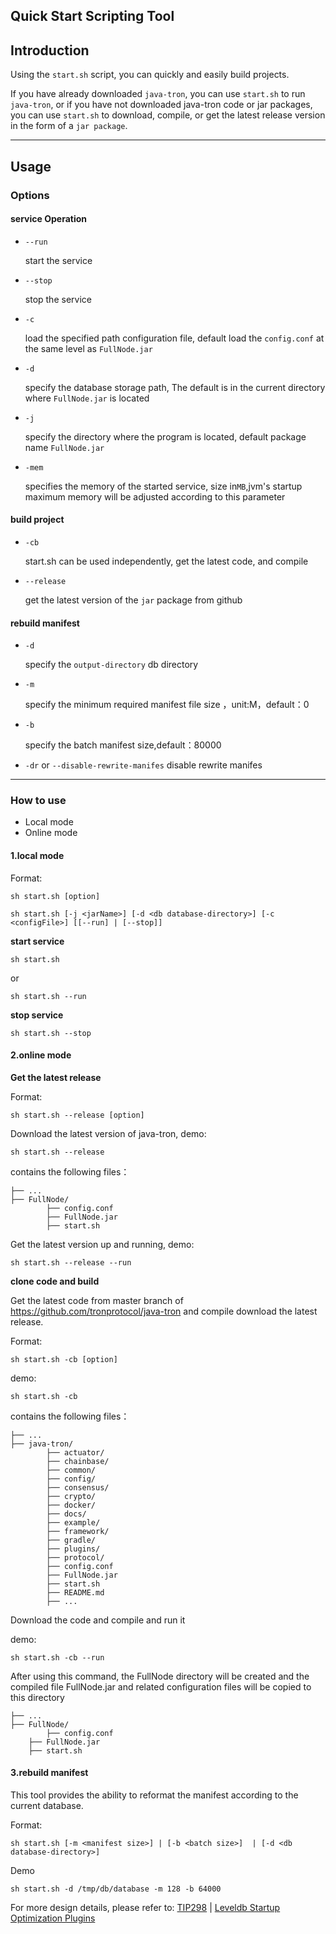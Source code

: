 ## Quick Start Scripting Tool

## Introduction

Using the `start.sh` script, you can quickly and easily build projects.

If you have already downloaded `java-tron`, you can use `start.sh` to run `java-tron`, or if you have not downloaded java-tron code or jar packages, you can use `start.sh` to download, compile, or get the latest release version in the form of a `jar package`.

***

## Usage

### Options

#### service Operation

* `--run` 

  start the service

* `--stop`

  stop the service

* `-c`

  load the specified path configuration file, default load the `config.conf` at the same level as `FullNode.jar`

* `-d`

  specify the database storage path, The default is in the current directory where `FullNode.jar` is located

* `-j`

  specify the directory where the program is located, default package name `FullNode.jar `

* `-mem`

  specifies the memory of the started service, size in`MB`,jvm's startup maximum memory will be adjusted according to this parameter

#### build project

* `-cb`

  start.sh can be used independently, get the latest code, and compile

* `--release`

  get the latest version of the `jar` package from github


#### rebuild manifest

* `-d`

  specify the `output-directory` db directory

* `-m`

  specify the minimum required manifest file size ，unit:M，default：0

* `-b`

  specify the batch manifest size,default：80000

* `-dr` or `--disable-rewrite-manifes`
  disable rewrite manifes  

***

### How to use

* Local mode
* Online mode

#### 1.local mode

Format:

```
sh start.sh [option]
```

```
sh start.sh [-j <jarName>] [-d <db database-directory>] [-c <configFile>] [[--run] | [--stop]]
```

**start service**

```
sh start.sh 
```

or

```
sh start.sh --run
```

**stop service**

```
sh start.sh --stop
```



#### 2.online mode

**Get the latest release**

Format:

```
sh start.sh --release [option]
```

Download the latest version of java-tron, demo:

```
sh start.sh --release
```

contains the following files：

```
├── ...
├── FullNode/
		├── config.conf
		├── FullNode.jar
		├── start.sh
```

Get the latest version up and running, demo:

```
sh start.sh --release --run
```

**clone code and build**

Get the latest code from master branch of https://github.com/tronprotocol/java-tron and compile download the latest release. 

Format:

```
sh start.sh -cb [option]
```

demo:

```
sh start.sh -cb
```

contains the following files：

```
├── ...
├── java-tron/
		├── actuator/
		├── chainbase/
		├── common/
		├── config/
		├── consensus/    
		├── crypto/
		├── docker/
		├── docs/
		├── example/   
		├── framework/
		├── gradle/
		├── plugins/
		├── protocol/
		├── config.conf
		├── FullNode.jar
		├── start.sh
		├── README.md
		├── ...
```

Download the code and compile and run it

demo:

```
sh start.sh -cb --run
```

After using this command, the FullNode directory will be created and the compiled file FullNode.jar and related configuration files will be copied to this directory

```
├── ...
├── FullNode/
		├── config.conf
    ├── FullNode.jar
    ├── start.sh
```



#### 3.rebuild manifest

This tool provides the ability to reformat the manifest according to the current database.

Format:

```
sh start.sh [-m <manifest size>] | [-b <batch size>]  | [-d <db database-directory>]
```

Demo

```
sh start.sh -d /tmp/db/database -m 128 -b 64000
```

For more design details, please refer to: [TIP298](https://github.com/tronprotocol/tips/issues/298) | [Leveldb Startup Optimization Plugins](https://github.com/tronprotocol/documentation-en/blob/master/docs/developers/archive-manifest.md)




